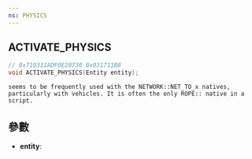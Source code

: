 ```yaml
---
ns: PHYSICS
---
```

## ACTIVATE_PHYSICS

```c
// 0x710311ADF0E20730 0x031711B8
void ACTIVATE_PHYSICS(Entity entity);
```

```
seems to be frequently used with the NETWORK::NET_TO_x natives, particularly with vehicles. It is often the only ROPE:: native in a script.  
```

## 參數
* **entity**: 

